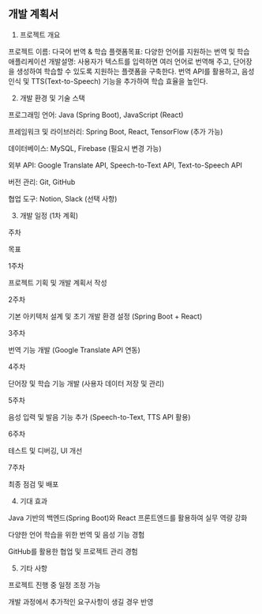 ## 개발 계획서

1. 프로젝트 개요

프로젝트 이름: 다국어 번역 & 학습 플랫폼목표: 다양한 언어를 지원하는 번역 및 학습 애플리케이션 개발설명: 사용자가 텍스트를 입력하면 여러 언어로 번역해 주고, 단어장을 생성하여 학습할 수 있도록 지원하는 플랫폼을 구축한다. 번역 API를 활용하고, 음성 인식 및 TTS(Text-to-Speech) 기능을 추가하여 학습 효율을 높인다.

2. 개발 환경 및 기술 스택

프로그래밍 언어: Java (Spring Boot), JavaScript (React)

프레임워크 및 라이브러리: Spring Boot, React, TensorFlow (추가 가능)

데이터베이스: MySQL, Firebase (필요시 변경 가능)

외부 API: Google Translate API, Speech-to-Text API, Text-to-Speech API

버전 관리: Git, GitHub

협업 도구: Notion, Slack (선택 사항)

3. 개발 일정 (1차 계획)

주차

목표

1주차

프로젝트 기획 및 개발 계획서 작성

2주차

기본 아키텍처 설계 및 초기 개발 환경 설정 (Spring Boot + React)

3주차

번역 기능 개발 (Google Translate API 연동)

4주차

단어장 및 학습 기능 개발 (사용자 데이터 저장 및 관리)

5주차

음성 입력 및 발음 기능 추가 (Speech-to-Text, TTS API 활용)

6주차

테스트 및 디버깅, UI 개선

7주차

최종 점검 및 배포

4. 기대 효과

Java 기반의 백엔드(Spring Boot)와 React 프론트엔드를 활용하여 실무 역량 강화

다양한 언어 학습을 위한 번역 및 음성 기능 경험

GitHub를 활용한 협업 및 프로젝트 관리 경험

5. 기타 사항

프로젝트 진행 중 일정 조정 가능

개발 과정에서 추가적인 요구사항이 생길 경우 반영

